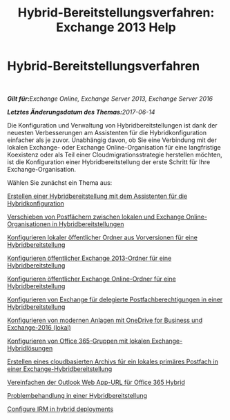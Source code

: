 ﻿---
title: 'Hybrid-Bereitstellungsverfahren: Exchange 2013 Help'
TOCTitle: Hybrid-Bereitstellungsverfahren
ms:assetid: cbbe558d-1ae2-49ed-bd97-2013349fef35
ms:mtpsurl: https://technet.microsoft.com/de-de/library/JJ200788(v=EXCHG.150)
ms:contentKeyID: 50477192
ms.date: 05/22/2018
mtps_version: v=EXCHG.150
ms.translationtype: MT
---

# Hybrid-Bereitstellungsverfahren

 

_<strong>Gilt für:</strong>Exchange Online, Exchange Server 2013, Exchange Server 2016_

_<strong>Letztes Änderungsdatum des Themas:</strong>2017-06-14_

Die Konfiguration und Verwaltung von Hybridbereitstellungen ist dank der neuesten Verbesserungen am Assistenten für die Hybridkonfiguration einfacher als je zuvor. Unabhängig davon, ob Sie eine Verbindung mit der lokalen Exchange- oder Exchange Online-Organisation für eine langfristige Koexistenz oder als Teil einer Cloudmigrationsstrategie herstellen möchten, ist die Konfiguration einer Hybridbereitstellung der erste Schritt für Ihre Exchange-Organisation.

Wählen Sie zunächst ein Thema aus:

[Erstellen einer Hybridbereitstellung mit dem Assistenten für die Hybridkonfiguration](create-a-hybrid-deployment-with-the-hybrid-configuration-wizard-exchange-2013-help.md)

[Verschieben von Postfächern zwischen lokalen und Exchange Online-Organisationen in Hybridbereitstellungen](move-mailboxes-between-on-premises-and-exchange-online-organizations-in-hybrid-deployments-exchange-2013-help.md)

[Konfigurieren lokaler öffentlicher Ordner aus Vorversionen für eine Hybridbereitstellung](https://docs.microsoft.com/de-de/exchange/collaboration-exo/public-folders/set-up-legacy-hybrid-public-folders)

[Konfigurieren öffentlicher Exchange 2013-Ordner für eine Hybridbereitstellung](https://docs.microsoft.com/de-de/exchange/collaboration-exo/public-folders/set-up-modern-hybrid-public-folders)

[Konfigurieren öffentlicher Exchange Online-Ordner für eine Hybridbereitstellung](https://docs.microsoft.com/de-de/exchange/collaboration-exo/public-folders/set-up-exo-hybrid-public-folders)

[Konfigurieren von Exchange für delegierte Postfachberechtigungen in einer Hybridbereitstellung](configure-exchange-to-support-delegated-mailbox-permissions-in-a-hybrid-deployment-exchange-2013-help.md)

[Konfigurieren von modernen Anlagen mit OneDrive for Business und Exchange-2016 (lokal)](configure-document-collaboration-with-onedrive-for-business-and-exchange-2016-on-premises-exchange-2013-help.md)

[Konfigurieren von Office 365-Gruppen mit lokalen Exchange-Hybridlösungen](configure-office-365-groups-with-on-premises-exchange-hybrid-exchange-2013-help.md)

[Erstellen eines cloudbasierten Archivs für ein lokales primäres Postfach in einer Exchange-Hybridbereitstellung](create-a-cloud-based-archive-for-an-on-premises-primary-mailbox-in-an-exchange-hybrid-deployment-exchange-online-help.md)

[Vereinfachen der Outlook Web App-URL für Office 365 Hybrid](simplify-the-outlook-web-app-url-for-office-365-hybrid-exchange-2013-help.md)

[Problembehandlung in einer Hybridbereitstellung](troubleshoot-a-hybrid-deployment-exchange-2013-help.md)

[Configure IRM in hybrid deployments](irm-in-exchange-hybrid-deployments-exchange-2013-help.md)

